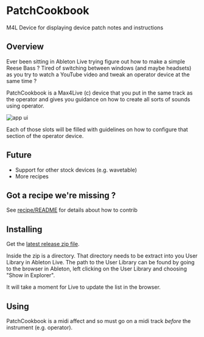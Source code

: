 # PatchCookbook


M4L Device for displaying device patch notes and instructions

## Overview

Ever been sitting in Ableton Live trying figure out how to make a simple Reese
Bass ? Tired of switching between windows (and maybe headsets) as you try to watch a
YouTube video and tweak an operator device at the same time ?

PatchCookbook is a Max4Live (c) device that you put in the same track as the
operator and gives you guidance on how to create all sorts of sounds using
operator.

![app ui](https://github.com/Spooqs/PatchCookbook/blob/main/docs/ocb_mockup2.png)

Each of those slots will be filled with guidelines on how to configure that
section of the operator device.

## Future
- Support for other stock devices (e.g. wavetable)
- More recipes

## Got a recipe we're missing ?

See [recipe/README](recipes/README.md) for details about how to contrib

## Installing

Get the [latest release zip file](https://github.com/Spooqs/PatchCookbook/releases/latest).

Inside the zip is a directory. That directory needs to be extract into you User Library in Ableton Live. The path to the User Library can be found by going to the browser in Ableton, left clicking on the User Library and choosing "Show in Explorer".

It will take a moment for Live to update the list in the browser.

## Using

PatchCookbook is a midi affect and so must go on a midi track *before* the instrument (e.g. operator).
